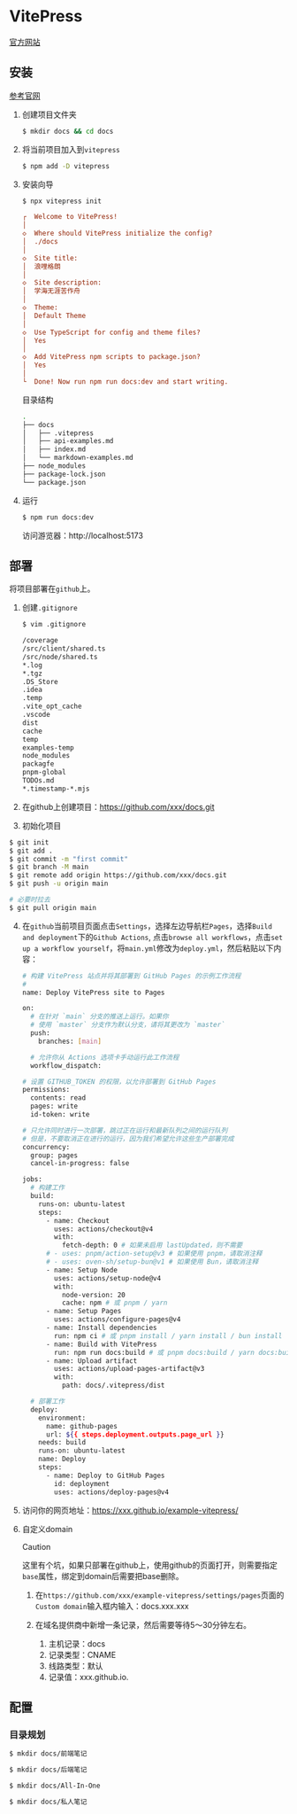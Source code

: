 # VitePress

[官方网站](https://vitejs.cn/vitepress/)



## 安装

[参考官网](https://vitepress.dev/guide/getting-started)

1. 创建项目文件夹

   ```bash
   $ mkdir docs && cd docs
   ```

2. 将当前项目加入到`vitepress`

   ```bash
   $ npm add -D vitepress
   ```

3. 安装向导

   ```bash
   $ npx vitepress init
   ```

   ```ini
   ┌  Welcome to VitePress!
   │
   ◇  Where should VitePress initialize the config?
   │  ./docs
   │
   ◇  Site title:
   │  浪哩格朗
   │
   ◇  Site description:
   │  学海无涯苦作舟
   │
   ◇  Theme:
   │  Default Theme
   │
   ◇  Use TypeScript for config and theme files?
   │  Yes
   │
   ◇  Add VitePress npm scripts to package.json?
   │  Yes
   │
   └  Done! Now run npm run docs:dev and start writing.
   
   ```

   目录结构

   ```bash
   .
   ├── docs
   │   ├── .vitepress
   │   ├── api-examples.md
   │   ├── index.md
   │   └── markdown-examples.md
   ├── node_modules
   ├── package-lock.json
   └── package.json
   ```

4. 运行

   ```bash
   $ npm run docs:dev
   ```

   访问游览器：http://localhost:5173

## 部署

将项目部署在`github`上。

1. 创建`.gitignore`

   ```bash
   $ vim .gitignore
   ```
   ```bash
   /coverage
   /src/client/shared.ts
   /src/node/shared.ts
   *.log
   *.tgz
   .DS_Store
   .idea
   .temp
   .vite_opt_cache
   .vscode
   dist
   cache
   temp
   examples-temp
   node_modules
   packagfe
   pnpm-global
   TODOs.md
   *.timestamp-*.mjs
   ```

2. 在github上创建项目：https://github.com/xxx/docs.git


3.  初始化项目

   ```bash
   $ git init
   $ git add .
   $ git commit -m "first commit"
   $ git branch -M main
   $ git remote add origin https://github.com/xxx/docs.git
   $ git push -u origin main
   
   # 必要时拉去
   $ git pull origin main
   ```

4. 在`github`当前项目页面点击`Settings`，选择左边导航栏`Pages`，选择`Build and deployment`下的`Github Actions`, 点击`browse all workflows`，点击`set up a workflow yourself`，将`main.yml`修改为`deploy.yml`，然后粘贴以下内容：

   ```bash
   # 构建 VitePress 站点并将其部署到 GitHub Pages 的示例工作流程
   #
   name: Deploy VitePress site to Pages
   
   on:
     # 在针对 `main` 分支的推送上运行。如果你
     # 使用 `master` 分支作为默认分支，请将其更改为 `master`
     push:
       branches: [main]
   
     # 允许你从 Actions 选项卡手动运行此工作流程
     workflow_dispatch:
   
   # 设置 GITHUB_TOKEN 的权限，以允许部署到 GitHub Pages
   permissions:
     contents: read
     pages: write
     id-token: write
   
   # 只允许同时进行一次部署，跳过正在运行和最新队列之间的运行队列
   # 但是，不要取消正在进行的运行，因为我们希望允许这些生产部署完成
   concurrency:
     group: pages
     cancel-in-progress: false
   
   jobs:
     # 构建工作
     build:
       runs-on: ubuntu-latest
       steps:
         - name: Checkout
           uses: actions/checkout@v4
           with:
             fetch-depth: 0 # 如果未启用 lastUpdated，则不需要
         # - uses: pnpm/action-setup@v3 # 如果使用 pnpm，请取消注释
         # - uses: oven-sh/setup-bun@v1 # 如果使用 Bun，请取消注释
         - name: Setup Node
           uses: actions/setup-node@v4
           with:
             node-version: 20
             cache: npm # 或 pnpm / yarn
         - name: Setup Pages
           uses: actions/configure-pages@v4
         - name: Install dependencies
           run: npm ci # 或 pnpm install / yarn install / bun install
         - name: Build with VitePress
           run: npm run docs:build # 或 pnpm docs:build / yarn docs:build / bun run docs:build
         - name: Upload artifact
           uses: actions/upload-pages-artifact@v3
           with:
             path: docs/.vitepress/dist
   
     # 部署工作
     deploy:
       environment:
         name: github-pages
         url: ${{ steps.deployment.outputs.page_url }}
       needs: build
       runs-on: ubuntu-latest
       name: Deploy
       steps:
         - name: Deploy to GitHub Pages
           id: deployment
           uses: actions/deploy-pages@v4
   ```

5. 访问你的网页地址：https://xxx.github.io/example-vitepress/

6. 自定义domain

   > [!CAUTION]
   >
   > 这里有个坑，如果只部署在github上，使用github的页面打开，则需要指定`base`属性，绑定到domain后需要把base删除。

   1. 在`https://github.com/xxx/example-vitepress/settings/pages`页面的`Custom domain`输入框内输入：docs.xxx.xxx

   2. 在域名提供商中新增一条记录，然后需要等待5～30分钟左右。
      1. 主机记录：docs
      2. 记录类型：CNAME
      3. 线路类型：默认
      4. 记录值：xxx.github.io.



## 配置

### 目录规划

```bash
$ mkdir docs/前端笔记

$ mkdir docs/后端笔记

$ mkdir docs/All-In-One

$ mkdir docs/私人笔记
```
